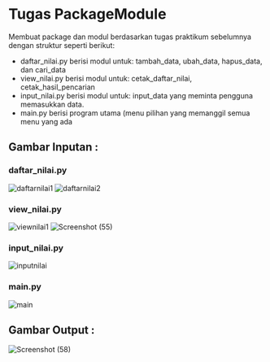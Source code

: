 # Tugas PackageModule
Membuat package dan modul berdasarkan tugas praktikum sebelumnya dengan struktur seperti berikut:

- daftar_nilai.py berisi modul untuk: tambah_data, ubah_data, hapus_data, dan cari_data
- view_nilai.py berisi modul untuk: cetak_daftar_nilai, cetak_hasil_pencarian
- input_nilai.py berisi modul untuk: input_data yang meminta pengguna memasukkan data.
- main.py berisi program utama (menu pilihan yang memanggil semua menu yang ada

## Gambar Inputan :

### daftar_nilai.py 
![daftarnilai1](https://user-images.githubusercontent.com/56240483/72205962-64a0a600-34bb-11ea-8024-1039f3d3f4c4.png) 
![daftarnilai2](https://user-images.githubusercontent.com/56240483/72205964-69655a00-34bb-11ea-8883-7e92a388a603.png)

### view_nilai.py
![viewnilai1](https://user-images.githubusercontent.com/56240483/72205985-a0d40680-34bb-11ea-9868-61d1329dc8eb.png)
![Screenshot (55)](https://user-images.githubusercontent.com/56240483/72212749-98f48080-3514-11ea-9100-5cdda99c3296.png)

### input_nilai.py
![inputnilai](https://user-images.githubusercontent.com/56240483/72206002-d2e56880-34bb-11ea-8aa7-cdc4efd63ee5.png)

### main.py
![main](https://user-images.githubusercontent.com/56240483/72206005-d7aa1c80-34bb-11ea-912b-406a616883d6.png)

## Gambar Output :
![Screenshot (58)](https://user-images.githubusercontent.com/56240483/72206196-80a54700-34bd-11ea-8b96-8b49408ec506.png)
